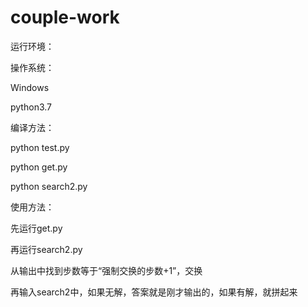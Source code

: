 # couple-work
运行环境：

操作系统：

Windows

python3.7

编译方法：

python test.py

python get.py

python search2.py

使用方法：

先运行get.py

再运行search2.py

从输出中找到步数等于“强制交换的步数+1”，交换

再输入search2中，如果无解，答案就是刚才输出的，如果有解，就拼起来
